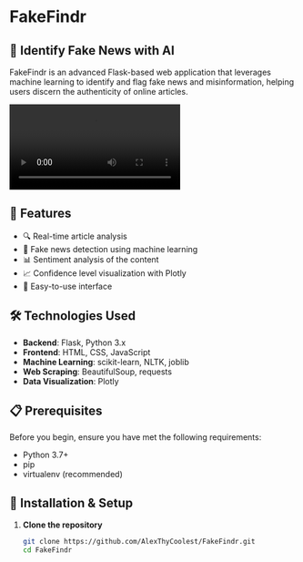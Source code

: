 # FakeFindr

## 📰 Identify Fake News with AI

FakeFindr is an advanced Flask-based web application that leverages machine learning to identify and flag fake news and misinformation, helping users discern the authenticity of online articles.

![A 1-minute demo of the website](https://github-production-user-asset-6210df.s3.amazonaws.com/118056225/351786228-dbb7f2c5-5d1f-4e3b-8bf9-38f25bd7c8f8.mp4?X-Amz-Algorithm=AWS4-HMAC-SHA256&X-Amz-Credential=AKIAVCODYLSA53PQK4ZA%2F20240724%2Fus-east-1%2Fs3%2Faws4_request&X-Amz-Date=20240724T155535Z&X-Amz-Expires=300&X-Amz-Signature=ae1b9cc088fbfbdbeda5e39f7dd02af67f2b761098259232b168c412ec46fb67&X-Amz-SignedHeaders=host&actor_id=118056225&key_id=0&repo_id=832837105)

## 🌟 Features

- 🔍 Real-time article analysis
- 🤖 Fake news detection using machine learning
- 📊 Sentiment analysis of the content
- 📈 Confidence level visualization with Plotly
- 🚀 Easy-to-use interface

## 🛠️ Technologies Used

- **Backend**: Flask, Python 3.x
- **Frontend**: HTML, CSS, JavaScript
- **Machine Learning**: scikit-learn, NLTK, joblib
- **Web Scraping**: BeautifulSoup, requests
- **Data Visualization**: Plotly

## 📋 Prerequisites

Before you begin, ensure you have met the following requirements:

- Python 3.7+
- pip
- virtualenv (recommended)

## 🚀 Installation & Setup

1. **Clone the repository**

   ```bash
   git clone https://github.com/AlexThyCoolest/FakeFindr.git
   cd FakeFindr
